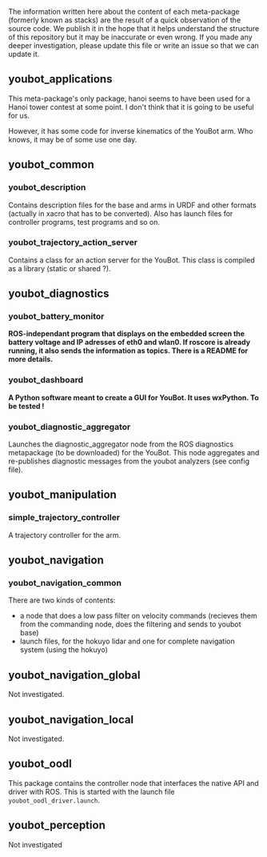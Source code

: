 The information written here about the content of each meta-package (formerly known as stacks) are the result of a quick observation of the source code. We publish it in the hope that it helps understand the structure of this repository but it may be inaccurate or even wrong. If you made any deeper investigation, please update this file or write an issue so that we can update it.

## youbot_applications

This meta-package's only package, hanoi seems to have been used for a Hanoi tower contest at some point. I don't think that it is going to be useful for us.

However, it has some code for inverse kinematics of the YouBot arm. Who knows, it may be of some use one day.

## youbot_common

### youbot_description
Contains description files for the base and arms in URDF and other formats (actually in xacro that has to be converted). Also has launch files for controller programs, test programs and so on.

### youbot_trajectory_action_server
Contains a class for an action server for the YouBot. This class is compiled as a library (static or shared ?).

## youbot_diagnostics

### youbot_battery_monitor
**ROS-independant program that displays on the embedded screen the battery voltage and IP adresses of eth0 and wlan0. If roscore is already running, it also sends the information as topics. There is a README for more details.**

### youbot_dashboard
**A Python software meant to create a GUI for YouBot. It uses wxPython. To be tested !**

### youbot_diagnostic_aggregator
Launches the diagnostic_aggregator node from the ROS diagnostics metapackage (to be downloaded) for the YouBot. This node aggregates and re-publishes diagnostic messages from the youbot analyzers (see config file).

## youbot_manipulation

### simple_trajectory_controller
A trajectory controller for the arm.

## youbot_navigation

### youbot_navigation_common
There are two kinds of contents:

- a node that does a low pass filter on velocity commands (recieves them from the commanding node, does the filtering and sends to youbot base)
- launch files, for the hokuyo lidar and one for complete navigation system (using the hokuyo)

## youbot_navigation_global
Not investigated.

## youbot_navigation_local
Not investigated.

## youbot_oodl
This package contains the controller node that interfaces the native API and driver with ROS. This is started with the launch file `youbot_oodl_driver.launch`.

## youbot_perception
Not investigated
